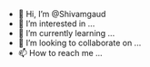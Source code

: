 - 👋 Hi, I’m @Shivamgaud
- 👀 I’m interested in ...
- 🌱 I’m currently learning ...
- 💞️ I’m looking to collaborate on ...
- 📫 How to reach me ...

<!---
Shivamgaud/Shivamgaud is a ✨ special ✨ repository because its `README.md` (this file) appears on your GitHub profile.
You can click the Preview link to take a look at your changes.
--->
